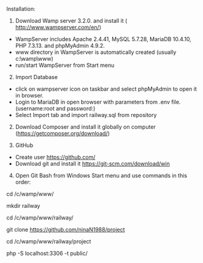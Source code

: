 Installation:

1. 	Download Wamp server 3.2.0. and install it ( http://www.wampserver.com/en/)

- WampServer includes Apache 2.4.41, MySQL 5.7.28, MariaDB 10.4.10, PHP 7.3.13. and phpMyAdmin 4.9.2.
- www directory in WampServer is automatically created (usually c:\wamp\www)
- run/start WampServer from Start menu

2. 	Import Database
- click on wampserver icon on taskbar and select phpMyAdmin to open it in browser. 
- Login to MariaDB in open browser with parameters from .env file. (username:root and password:)
- Select Import tab and import railway.sql from repository

2.	Download Composer and install it globally on computer (https://getcomposer.org/download/)

3.	GitHub

- Create user https://github.com/
- Download git and install it https://git-scm.com/download/win

4. Open Git Bash from Windows Start menu and use commands in this order:

cd /c/wamp/www/

mkdir railway

cd /c/wamp/www/railway/

git clone https://github.com/ninaN1988/project

cd /c/wamp/www/railway/project

php -S localhost:3306 -t public/






